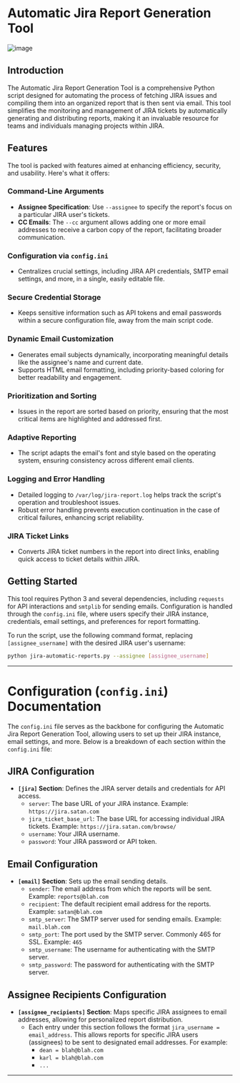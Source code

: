 # Automatic Jira Report Generation Tool

![image](https://github.com/grahfmusic/autoJSMreport/assets/106035556/5469722d-c216-4dca-9450-2f328874470b)

## Introduction

The Automatic Jira Report Generation Tool is a comprehensive Python script designed for automating the process of fetching JIRA issues and compiling them into an organized report that is then sent via email. This tool simplifies the monitoring and management of JIRA tickets by automatically generating and distributing reports, making it an invaluable resource for teams and individuals managing projects within JIRA.

## Features

The tool is packed with features aimed at enhancing efficiency, security, and usability. Here's what it offers:

### Command-Line Arguments
- **Assignee Specification**: Use `--assignee` to specify the report's focus on a particular JIRA user's tickets.
- **CC Emails**: The `--cc` argument allows adding one or more email addresses to receive a carbon copy of the report, facilitating broader communication.

### Configuration via `config.ini`
- Centralizes crucial settings, including JIRA API credentials, SMTP email settings, and more, in a single, easily editable file.

### Secure Credential Storage
- Keeps sensitive information such as API tokens and email passwords within a secure configuration file, away from the main script code.

### Dynamic Email Customization
- Generates email subjects dynamically, incorporating meaningful details like the assignee's name and current date.
- Supports HTML email formatting, including priority-based coloring for better readability and engagement.

### Prioritization and Sorting
- Issues in the report are sorted based on priority, ensuring that the most critical items are highlighted and addressed first.

### Adaptive Reporting
- The script adapts the email's font and style based on the operating system, ensuring consistency across different email clients.

### Logging and Error Handling
- Detailed logging to `/var/log/jira-report.log` helps track the script's operation and troubleshoot issues.
- Robust error handling prevents execution continuation in the case of critical failures, enhancing script reliability.

### JIRA Ticket Links
- Converts JIRA ticket numbers in the report into direct links, enabling quick access to ticket details within JIRA.

## Getting Started

This tool requires Python 3 and several dependencies, including `requests` for API interactions and `smtplib` for sending emails. Configuration is handled through the `config.ini` file, where users specify their JIRA instance, credentials, email settings, and preferences for report formatting.

To run the script, use the following command format, replacing `[assignee_username]` with the desired JIRA user's username:

```bash
python jira-automatic-reports.py --assignee [assignee_username]
```
---
# Configuration (`config.ini`) Documentation

The `config.ini` file serves as the backbone for configuring the Automatic Jira Report Generation Tool, allowing users to set up their JIRA instance, email settings, and more. Below is a breakdown of each section within the `config.ini` file:

## JIRA Configuration

- **`[jira]` Section**: Defines the JIRA server details and credentials for API access.
    - `server`: The base URL of your JIRA instance. Example: `https://jira.satan.com`
    - `jira_ticket_base_url`: The base URL for accessing individual JIRA tickets. Example: `https://jira.satan.com/browse/`
    - `username`: Your JIRA username.
    - `password`: Your JIRA password or API token.

## Email Configuration

- **`[email]` Section**: Sets up the email sending details.
    - `sender`: The email address from which the reports will be sent. Example: `reports@blah.com`
    - `recipient`: The default recipient email address for the reports. Example: `satan@blah.com`
    - `smtp_server`: The SMTP server used for sending emails. Example: `mail.blah.com`
    - `smtp_port`: The port used by the SMTP server. Commonly 465 for SSL. Example: `465`
    - `smtp_username`: The username for authenticating with the SMTP server.
    - `smtp_password`: The password for authenticating with the SMTP server.

## Assignee Recipients Configuration

- **`[assignee_recipients]` Section**: Maps specific JIRA assignees to email addresses, allowing for personalized report distribution.
    - Each entry under this section follows the format `jira_username = email_address`. This allows reports for specific JIRA users (assignees) to be sent to designated email addresses. For example:
        - `dean = blah@blah.com`
        - `karl = blah@blah.com`
        - `...`
---
